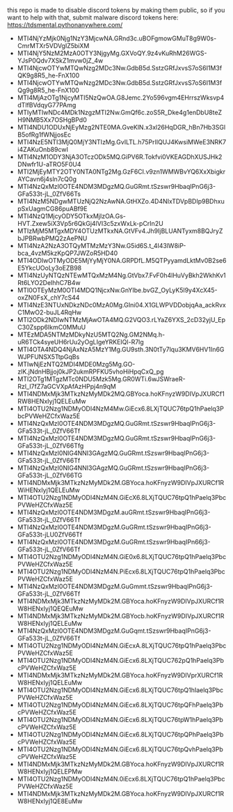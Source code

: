 this repo is made to disable discord tokens by making them public, so if you want to help with that, submit malware discord tokens here: https://tdsmental.pythonanywhere.com/

- MTI4NjYzMjk0Njg1NzY3MjcwNA.GRnd3c.uBOFgmowGMuT8g9W0s-CmrMTXr5VDVgIZ5biXM
- MTI4NjY5NzM2MzA0OTY3NjgyMg.GXVoQY.9z4vKuRhM26WGS-YJsP0Qdv7XSkZ1mvw0jZ_4w
- MTI4NjcwOTYwMTQwNzg2MDc3Nw.GdbB5d.SstzGRfJxvsS7oS6I1M3fQK9g8R5_he-FnX100
- MTI4NjcwOTYwMTQwNzg2MDc3Nw.GdbB5d.SstzGRfJxvsS7oS6I1M3fQg9g8R5_he-FnX100
- MTI4MjAzOTg1NjcyMTI5NzQwOA.G8Jemc.2Yo596vgm4EHrrszWksvp4dTlfBVdqyG77PAmg
- MTIyMTIwNDc4MDk1NzgzMTI2Nw.GmQf6c.zoS5R_Dke4g1enDbU8teZH9NMB5Xx7OSHgBPd0
- MTI4NDU1ODUxNjEyMzg2NTE0MA.GveKlN.x3xl26HqDGR_hBn7Hb3SGlB5ofRg1fWNjjosEc
- MTI4NzE5NTI3MjQ0MjY3NTIzMg.GvILTL.h75PrIlQUJ4KwsiMWeE3NRK7i4ZAKuOnb89cwI
- MTI4NzM1ODY3NjA3OTczODk5MQ.GiPV6R.Tokfvi0VKEAGDhXUSJHk2DNwfr1U-aTRO5F0U4
- MTI2MjEyMTY2OTY0NTA0NTg2Mg.GzF6CI.v9zn1WMWBvYQ6XxXbigkrAYCavn6j4sln7cQ0g
- MTI4NzQxMzI0OTE4NDM3MDgzMQ.GuGRmt.tSzswr9HbaqIPnG6j3-GFa533t-jL_0ZfV66Ts
- MTI4NzM5NDgwMTUzNjQ2NzAwNA.GtHXZo.4D4NIxTDVpBDIp9BDhxupSxUagmCG86puABf9E
- MTI4NzQ1MjcyODY5OTkxMjIzOA.Gs-HVT.Zxew5iX3Vp5r6QkGj4lVI3c5zxWxLk-pCrIn2U
- MTIzMjM5MTgxMDY4OTUzMTkxNA.GtVFv4.Jh9IjBLUANTyxm8BQJryZbJPBRwbPMQ2zAePNU
- MTI4NzA2NzA3OTQyMTMzMzY3Nw.G5id6S.t_4I43lW8iP-bca_4vzM5kzKpQP7JWZoR5HD40
- MTI4ODIwOTMyODE5MjYyMjY0NA.GRPDfL.M5QTPyyamdLktMv0B2se6E5YkcUOoLy3oEZB98
- MTI4NzUyNTQzNTEwMTQxMzM4Ng.GtVbx7.FvF0h4lHuVyBkh2WkhKv1Rt6LYO2DeIhhC7B4w
- MTI0OTEyMzM0OTI4MDQ1NjcxNw.GnYIbe.bvGZ_OyLyK5l9y4XcX45-oxZN0FsX_chY7cS44
- MTI4NzE3NTUxNDkzNDc0MzA0Mg.GIni04.X1GLWPVDDobjqAa_ackRvxC1MwO2-buJL4RqHw
- MTI2ODk2NDIwNTMzMjAwOTA4MQ.G2VQO3.rLYaZ6YXS_2cD32yjU_EpC30Zspp6IkmC0MMuU
- MTEzMDA5NTMzMDkyNzU5MTQ2Ng.GM2NMq.h-uR6TCk4syeUH6rUu2yOgLIgeYRKEIQl-R7lg
- MTI4OTA4NDQ4NjAxNzA5MzY1Mg.GU9sth.3N0tTy7lqu3KMV6HV1In6GWJPFUNSX5TtpGqBs
- MTIwNjEzNTQ2MDI4MDE0Mzg5Mg.GO-zlK.jNdnHBjjoj0kJP2ukmRPFKU5vhoHiHpqCxQ_pg
- MTI2OTg1MTgzMTc0NDU5Mzk5Mg.GR0WTi.6wJSWraeR-Rzl_I7fZ7aGCVXpAfAzHPpj4n9qM
- MTI4NDMxMjk3MTkzNzMyMDk2MQ.GBYoca.hoKFnyzW9DIVpJXURCf1RW8HENxIyj1QELEuMw
- MTI4OTU2Nzg1NDMyODI4NzM4Mw.GiEcx6.8LXjTQUC76tpQ1hPaelq3PbcPVWeHZCfxWaz5E
- MTI4NzQxMzI0OTE4NDM3MDgzMQ.GuGRmt.tSzswr9HbaqIPnG6j3-GFa533t-jL_0ZfV66Tf
- MTI4NzQxMzI0OTE4NDM3MDgzMQ.GuGRmt.tSzswr9HbaqIPnG6j3-GFa533t-jL_0ZfV66Tfg
- MTI4NzQxMzI0NIG4NNI3GAgzMQ.GuGRmt.tSzswr9HbaqIPnG6j3-GFa533t-jL_0ZfV66Tf
- MTI4NzQxMzI0NIG4NNI3GAgzMQ.GuGRmt.tSzswr9HbaqIPnG6j3-GFa533t-jL_0ZfV66TG
- MTI4NDMxMjk3MTkzNzMyMDk2M.GBYoca.hoKFnyzW9DIVpJXURCf1RWiHENxIyj1QELEuMw
- MTI4OTU2Nzg1NDMyODI4NzM4N.GiEcX6.8LXjTQUC76tpQ1hPaelq3PbcPVWeHZCfxWaz5E
- MTI4NzQxMzI0OTE4NDM3MDgzM.auGRmt.tSzswr9HbaqIPnG6j3-GFa533t-jL_0ZfV66Tf
- MTI4NzQxMzI0OTE4NDM3MDgzM.GuGRmt.tSzswr9HbaqIPnG6j3-GFa533t-jLU0ZfV66Tf
- MTI4NzQxMzI0OTE4NDM3MDgzM.GuGRmt.tSzswr9HbaqIPn66j3-GFa533t-jL_0ZfV66Tf
- MTI4OTU2Nzg1NDMyODI4NzM4N.GiE0x6.8LXjTQUC76tpQ1hPaelq3PbcPVWeHZCfxWaz5E
- MTI4OTU2Nzg1NDMyODI4NzM4N.PiEcx6.8LXjTQUC76tpQ1hPaelq3PbcPVWeHZCfxWaz5E
- MTI4NzQxMzI0OTE4NDM3MDgzM.GuGmmt.tSzswr9HbaqIPnG6j3-GFa533t-jL_0ZfV66Tf
- MTI4NDMxMjk3MTkzNzMyMDk2M.GBYoca.hoKFnyzW9DIVpJXURCf1RW8HENxIyj1QEQEuMw
- MTI4NDMxMjk3MTkzNzMyMDk2M.GBYocb.hoKFnyzW9DIVpJXURCf1RW8HENxIyj1QELEuMw
- MTI4NzQxMzI0OTE4NDM3MDgzM.GuGqmt.tSzswr9HbaqIPnG6j3-GFa533t-jL_0ZfV66Tf
- MTI4OTU2Nzg1NDMyODI4NzM4N.GiEcxA.8LXjTQUC76tpQ1hPaelq3PbcPVWeHZCfxWaz5E
- MTI4OTU2Nzg1NDMyODI4NzM4N.GiEcx6.8LXjTQUC762pQ1hPaelq3PbcPVWeHZCfxWaz5E
- MTI4NDMxMjk3MTkzNzMyMDk2M.GBYoca.hoKFnyzW9DIVprXURCf1RW8HENxIyj1QELEuMw
- MTI4OTU2Nzg1NDMyODI4NzM4N.GiEcx6.8LXjTQUC76tpQ1hIaelq3PbcPVWeHZCfxWaz5E
- MTI4OTU2Nzg1NDMyODI4NzM4N.GiEcx6.8LXjTQUC76tpQFhPaelq3PbcPVWeHZCfxWaz5E
- MTI4OTU2Nzg1NDMyODI4NzM4N.GiEcx6.8LXjTQUC76tpW1hPaelq3PbcPVWeHZCfxWaz5E
- MTI4OTU2Nzg1NDMyODI4NzM4N.GiEcx6.8LXjTQUC76tpQPhPaelq3PbcPVWeHZCfxWaz5E
- MTI4OTU2Nzg1NDMyODI4NzM4N.GiEcx6.8LXjTQUC76tpQvhPaelq3PbcPVWeHZCfxWaz5E
- MTI4NDMxMjk3MTkzNzMyMDk2M.GBYoca.hoKFnyzW9DIVpJXURCf1RW8HENxIyj1QELEPMw
- MTI4OTU2Nzg1NDMyODI4NzM4N.0iEcx6.8LXjTQUC76tpQ1hPaelq3PbcPVWeHZCfxWaz5E
- MTI4NDMxMjk3MTkzNzMyMDk2M.GBYoca.hoKFnyzW9DIVpJXURCf1RW8HENxIyj1QE8EuMw